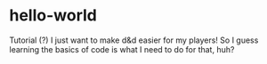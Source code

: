 # hello-world
Tutorial (?)
I just want to make d&d easier for my players!
So I guess learning the basics of code is what I need to do for that, huh?
